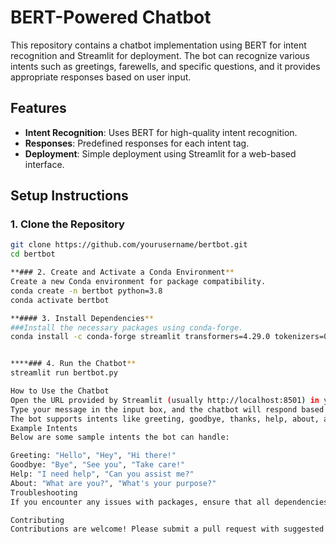 # BERT-Powered Chatbot

This repository contains a chatbot implementation using BERT for intent recognition and Streamlit for deployment. The bot can recognize various intents such as greetings, farewells, and specific questions, and it provides appropriate responses based on user input.

## Features
- **Intent Recognition**: Uses BERT for high-quality intent recognition.
- **Responses**: Predefined responses for each intent tag.
- **Deployment**: Simple deployment using Streamlit for a web-based interface.

## Setup Instructions

### 1. Clone the Repository
```bash
git clone https://github.com/yourusername/bertbot.git
cd bertbot

**### 2. Create and Activate a Conda Environment**
Create a new Conda environment for package compatibility.
conda create -n bertbot python=3.8
conda activate bertbot

**#### 3. Install Dependencies**
###Install the necessary packages using conda-forge.
conda install -c conda-forge streamlit transformers=4.29.0 tokenizers=0.13.3 huggingface_hub=0.15.1 pytorch


****### 4. Run the Chatbot**
streamlit run bertbot.py

How to Use the Chatbot
Open the URL provided by Streamlit (usually http://localhost:8501) in your browser.
Type your message in the input box, and the chatbot will respond based on the recognized intent.
The bot supports intents like greeting, goodbye, thanks, help, about, and more.
Example Intents
Below are some sample intents the bot can handle:

Greeting: "Hello", "Hey", "Hi there!"
Goodbye: "Bye", "See you", "Take care!"
Help: "I need help", "Can you assist me?"
About: "What are you?", "What's your purpose?"
Troubleshooting
If you encounter any issues with packages, ensure that all dependencies are installed in the active Conda environment. If problems persist, try recreating the environment following the setup steps.

Contributing
Contributions are welcome! Please submit a pull request with suggested changes, and ensure to follow repository guidelines.


